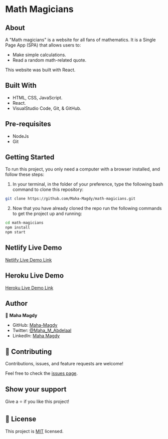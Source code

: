 # Math Magicians

## About

A "Math magicians" is a website for all fans of mathematics. It is a Single Page App (SPA) that allows users to:

- Make simple calculations.
- Read a random math-related quote.
  
This website was built with React.
## Built With

- HTML, CSS, JavaScript.
- React.
- VisualStudio Code, Git, & GitHub.

<!-- ## Live Demo

[Live Demo Link]( https://maha-magdy.github.io/egyptian-food-world/ ) -->

## Pre-requisites

- NodeJs
- Git
## Getting Started

To run this project, you only need a computer with a browser installed, and follow these steps:


1. In your terminal, in the folder of your preference, type the following bash command to clone this repository:

```sh
git clone https://github.com/Maha-Magdy/math-magicians.git
```

2. Now that you have already cloned the repo run the following commands to get the project up and running:
```sh
cd math-magicians
npm install
npm start
```
## Netlify Live Demo
[Netlify Live Demo Link]( https://math-magicians-app.netlify.app/ )

## Heroku Live Demo
[Heroku Live Demo Link]( https://math-magicians-demo.herokuapp.com/ )

## Author

👤 **Maha Magdy**

- GitHub: [Maha-Magdy](https://github.com/Maha-Magdy)
- Twitter: [@Maha_M_Abdelaal](https://twitter.com/Maha_M_Abdelaal)
- LinkedIn: [Maha Magdy](https://www.linkedin.com/in/maha-magdy-abdelaal/)

## 🤝 Contributing

Contributions, issues, and feature requests are welcome!

Feel free to check the [issues page](https://github.com/Maha-Magdy/math-magicians/issues).

## Show your support

Give a ⭐️ if you like this project!

## 📝 License

This project is [MIT](./LICENSE) licensed.
